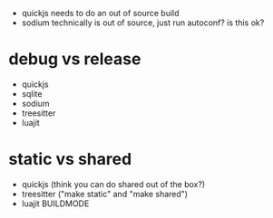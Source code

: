 - quickjs needs to do an out of source build
- sodium technically is out of source, just run autoconf? is this ok?

# debug vs release
- quickjs
- sqlite
- sodium
- treesitter
- luajit

# static vs shared
- quickjs (think you can do shared out of the box?)
- treesitter ("make static" and "make shared")
- luajit BUILDMODE
